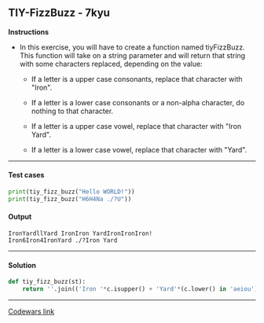 ## TIY-FizzBuzz - 7kyu

**Instructions**

- In this exercise, you will have to create a function named tiyFizzBuzz. This function will take on a string parameter and will return that string with some characters replaced, depending on the value:
    - If a letter is a upper case consonants, replace that character with "Iron".
    
    - If a letter is a lower case consonants or a non-alpha character, do nothing to that character.
    
    - If a letter is a upper case vowel, replace that character with "Iron Yard".
    
    - If a letter is a lower case vowel, replace that character with "Yard".

---

#### Test cases

```python
print(tiy_fizz_buzz("Hello WORLD!"))
print(tiy_fizz_buzz("H6H4Na ./?U")) 
```

#### Output 
```
IronYardllYard IronIron YardIronIronIron!
Iron6Iron4IronYard ./?Iron Yard
```

---

#### Solution

```python
def tiy_fizz_buzz(st):
    return ''.join(('Iron '*c.isupper() + 'Yard'*(c.lower() in 'aeiou')).strip() or c for c in st)
```

---

[Codewars link](https://www.codewars.com/kata/5889177bf148eddd150002cc/python)
